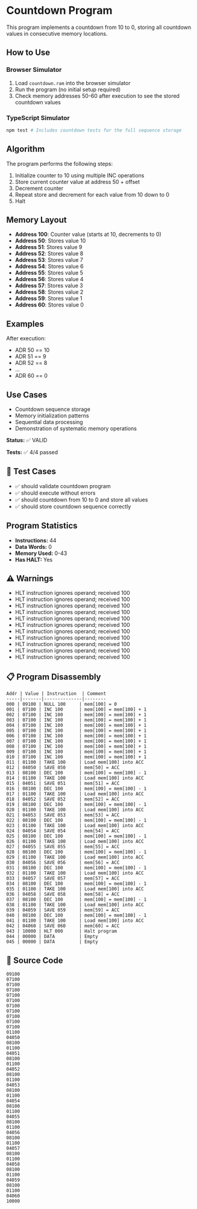 # Countdown Program

This program implements a countdown from 10 to 0, storing all countdown values in consecutive memory locations.

## How to Use

### Browser Simulator

1. Load `countdown.ram` into the browser simulator
2. Run the program (no initial setup required)
3. Check memory addresses 50-60 after execution to see the stored countdown values

### TypeScript Simulator

```bash
npm test # Includes countdown tests for the full sequence storage
```

## Algorithm

The program performs the following steps:

1. Initialize counter to 10 using multiple INC operations
2. Store current counter value at address 50 + offset
3. Decrement counter
4. Repeat store and decrement for each value from 10 down to 0
5. Halt

## Memory Layout

- **Address 100**: Counter value (starts at 10, decrements to 0)
- **Address 50**: Stores value 10
- **Address 51**: Stores value 9
- **Address 52**: Stores value 8
- **Address 53**: Stores value 7
- **Address 54**: Stores value 6
- **Address 55**: Stores value 5
- **Address 56**: Stores value 4
- **Address 57**: Stores value 3
- **Address 58**: Stores value 2
- **Address 59**: Stores value 1
- **Address 60**: Stores value 0

## Examples

After execution:

- ADR 50 == 10
- ADR 51 == 9
- ADR 52 == 8
- ...
- ADR 60 == 0

## Use Cases

- Countdown sequence storage
- Memory initialization patterns
- Sequential data processing
- Demonstration of systematic memory operations

<!-- AUTO_GENERATED_DOCS_START -->
<!-- Everything below this line will be replaced by auto-generated documentation -->

**Status:** ✅ VALID

**Tests:** ✅ 4/4 passed

## 🧪 Test Cases

- ✅ should validate countdown program
- ✅ should execute without errors
- ✅ should countdown from 10 to 0 and store all values
- ✅ should store countdown sequence correctly

## Program Statistics

- **Instructions:** 44
- **Data Words:** 0
- **Memory Used:** 0-43
- **Has HALT:** Yes

## ⚠️ Warnings

- HLT instruction ignores operand; received 100
- HLT instruction ignores operand; received 100
- HLT instruction ignores operand; received 100
- HLT instruction ignores operand; received 100
- HLT instruction ignores operand; received 100
- HLT instruction ignores operand; received 100
- HLT instruction ignores operand; received 100
- HLT instruction ignores operand; received 100
- HLT instruction ignores operand; received 100
- HLT instruction ignores operand; received 100
- HLT instruction ignores operand; received 100

## 📋 Program Disassembly

```
Addr | Value | Instruction  | Comment
-----|-------|--------------|--------
000 | 09100 | NULL 100     | mem[100] = 0
001 | 07100 | INC 100      | mem[100] = mem[100] + 1
002 | 07100 | INC 100      | mem[100] = mem[100] + 1
003 | 07100 | INC 100      | mem[100] = mem[100] + 1
004 | 07100 | INC 100      | mem[100] = mem[100] + 1
005 | 07100 | INC 100      | mem[100] = mem[100] + 1
006 | 07100 | INC 100      | mem[100] = mem[100] + 1
007 | 07100 | INC 100      | mem[100] = mem[100] + 1
008 | 07100 | INC 100      | mem[100] = mem[100] + 1
009 | 07100 | INC 100      | mem[100] = mem[100] + 1
010 | 07100 | INC 100      | mem[100] = mem[100] + 1
011 | 01100 | TAKE 100     | Load mem[100] into ACC
012 | 04050 | SAVE 050     | mem[50] = ACC
013 | 08100 | DEC 100      | mem[100] = mem[100] - 1
014 | 01100 | TAKE 100     | Load mem[100] into ACC
015 | 04051 | SAVE 051     | mem[51] = ACC
016 | 08100 | DEC 100      | mem[100] = mem[100] - 1
017 | 01100 | TAKE 100     | Load mem[100] into ACC
018 | 04052 | SAVE 052     | mem[52] = ACC
019 | 08100 | DEC 100      | mem[100] = mem[100] - 1
020 | 01100 | TAKE 100     | Load mem[100] into ACC
021 | 04053 | SAVE 053     | mem[53] = ACC
022 | 08100 | DEC 100      | mem[100] = mem[100] - 1
023 | 01100 | TAKE 100     | Load mem[100] into ACC
024 | 04054 | SAVE 054     | mem[54] = ACC
025 | 08100 | DEC 100      | mem[100] = mem[100] - 1
026 | 01100 | TAKE 100     | Load mem[100] into ACC
027 | 04055 | SAVE 055     | mem[55] = ACC
028 | 08100 | DEC 100      | mem[100] = mem[100] - 1
029 | 01100 | TAKE 100     | Load mem[100] into ACC
030 | 04056 | SAVE 056     | mem[56] = ACC
031 | 08100 | DEC 100      | mem[100] = mem[100] - 1
032 | 01100 | TAKE 100     | Load mem[100] into ACC
033 | 04057 | SAVE 057     | mem[57] = ACC
034 | 08100 | DEC 100      | mem[100] = mem[100] - 1
035 | 01100 | TAKE 100     | Load mem[100] into ACC
036 | 04058 | SAVE 058     | mem[58] = ACC
037 | 08100 | DEC 100      | mem[100] = mem[100] - 1
038 | 01100 | TAKE 100     | Load mem[100] into ACC
039 | 04059 | SAVE 059     | mem[59] = ACC
040 | 08100 | DEC 100      | mem[100] = mem[100] - 1
041 | 01100 | TAKE 100     | Load mem[100] into ACC
042 | 04060 | SAVE 060     | mem[60] = ACC
043 | 10000 | HLT 000      | Halt program
044 | 00000 | DATA         | Empty
045 | 00000 | DATA         | Empty
```

## 💾 Source Code

```
09100
07100
07100
07100
07100
07100
07100
07100
07100
07100
07100
01100
04050
08100
01100
04051
08100
01100
04052
08100
01100
04053
08100
01100
04054
08100
01100
04055
08100
01100
04056
08100
01100
04057
08100
01100
04058
08100
01100
04059
08100
01100
04060
10000
```
